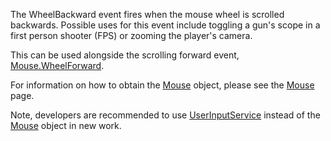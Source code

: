 The WheelBackward event fires when the mouse wheel is scrolled backwards. Possible uses for this event include toggling a gun's scope in a first person shooter (FPS) or zooming the player's camera.

This can be used alongside the scrolling forward event, [Mouse.WheelForward](https://developer.roblox.com/en-us/api-reference/event/Mouse/WheelForward).

For information on how to obtain the [Mouse](https://developer.roblox.com/en-us/api-reference/class/Mouse) object, please see the [Mouse](https://developer.roblox.com/en-us/api-reference/class/Mouse) page.

Note, developers are recommended to use [UserInputService](https://developer.roblox.com/en-us/api-reference/class/UserInputService) instead of the [Mouse](https://developer.roblox.com/en-us/api-reference/class/Mouse) object in new work.